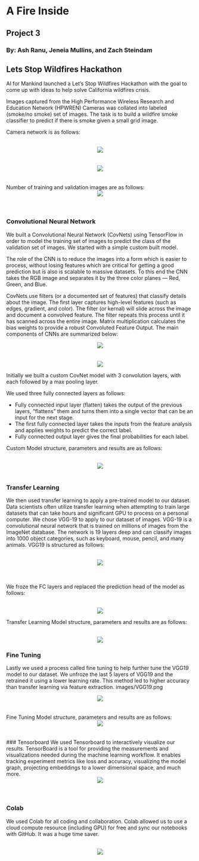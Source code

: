 # A Fire Inside
## Project 3
### By: Ash Ranu, Jeneia Mullins, and Zach Steindam

## Lets Stop Wildfires Hackathon


AI for Mankind launched a Let’s Stop Wildfires Hackathon with the goal to come up with ideas to help solve California wildfires crisis. 

Images captured from the High Performance Wireless Research and Education Network (HPWREN) Cameras was collated into labeled (smoke/no smoke) set of images. The task is to build a wildfire smoke classifier to predict if there is smoke given a small grid image.

Camera network is as follows:
<br/>
<br/>
<div style="text-align:center"><img src="images\HPWREN_t.jpg" /></div>
<br/>
<br/>
<div style="text-align:center"><img src="images/Sample_Images.png" /></div>
<br/>
<br/>
Number of training and validation images are as follows:
<div style="text-align:center"><img src="images/fig_distribution.png" /></div>
<br/>
<br/>

### Convolutional Neural Network
We built a Convolutional Neural Network (CovNets) using TensorFlow in order to model the training set of images to predict the class of the validation set of images. We started with a simple custom built model.  


The role of the CNN is  to reduce the images into a form which is easier to process, without losing features which are critical for getting a good prediction but is also is scalable to massive datasets. To this end the CNN takes the RGB image and separates it by the three color planes — Red, Green, and Blue.



CovNets use filters (or a documented set of features) that classify details about the image. The first layer captures high-level features (such as edges, gradient, and color). The filter (or kernal) will slide across the image and document a convolved feature. The filter repeats this process until it has scanned across the entire image. Matrix multiplication calculates the bias weights to provide a robust Convoluted Feature Output. The main components of CNNs are summarized below:
<div style="text-align:center"><img src="images/CNN_SUMMARY_1.png" /></div>
<br/>
<br/>
<div style="text-align:center"><img src="images/CNN_SUMMARY_2.png" /></div>



Initially we built a custom CovNet model with 3 convolution layers, with each followed by a max pooling layer. 

We used three fully connected layers as follows:
* Fully connected input layer (flatten) takes the output of the previous layers, “flattens” them and turns them into a single vector that can be an input for the next stage.
* The first fully connected layer takes the inputs from the feature analysis and applies weights to predict the correct label.
* Fully connected output layer gives the final probabilities for each label.

Custom Model structure, parameters and results are as follows:
<br/>
<br/>
<div style="text-align:center"><img src="images/fig_base_model_summary.png" /></div>
<br/>


### Transfer Learning 
We then used transfer learning to apply a pre-trained model to our dataset. Data scientists often utilize transfer learning when attempting to train large datasets that can take hours and significant GPU to process on a personal computer. We chose VGG-19 to apply to our dataset of images. VGG-19 is a convolutional neural network that is trained on millions of images from the ImageNet database. The network is 19 layers deep and can classify images into 1000 object categories, such as keyboard, mouse, pencil, and many animals. VGG19 is structured as follows:
<br/>
<br/>

<div style="text-align:center"><img src="images/VGG19.png" /></div>
<br/>
<br/>

We froze the FC layers and replaced the prediction head of the model as follows:
<br/>
<br/>
<div style="text-align:center"><img src="images/VGG_19_Diagram_TL.png" /></div>


Transfer Learning Model structure, parameters and results are as follows:
<br/>
<br/>
<div style="text-align:center"><img src="images/fig_tl_model_summary.png" /></div>

### Fine Tuning 
Lastly we used a process called fine tuning to help further tune the VGG19 model to our dataset. We unfroze  the last 5 layers of VGG19 and the retrained it using a lower learning rate. This method led to higher accuracy than transfer learning via feature extraction.
images/VGG19.png
<div style="text-align:center"><img src="images/VGG_19_Diagram_FT.png" /></div>
<br/>
<br/>
Fine Tuning Model structure, parameters and results are as follows:
<div style="text-align:center"><img src="images/fig_ft_model_summary.png" /></div>
<br/>
<br/>
### Tensorboard
We used Tensorboard to interactively visualize our results. TensorBoard is a tool for providing the measurements and visualizations needed during the machine learning workflow. It enables tracking experiment metrics like loss and accuracy, visualizing the model graph, projecting embeddings to a lower dimensional space, and much more.

<div style="text-align:center"><img src="images/tensorboard.gif" /></div>
<br/>
<br/>

### Colab
We used Colab for all coding and collaboration. Colab allowed us to use a cloud compute resource (including GPU) for free and sync our notebooks with GitHub. It was a huge time saver.
<br/>
<br/>
<div style="text-align:center"><img src="images/Colab.png" /></div>



